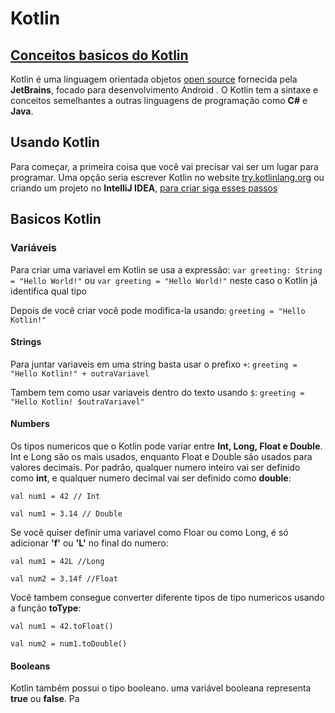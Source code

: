 # **Kotlin**

## [Conceitos basicos do Kotlin](https://blog.teamtreehouse.com/absolute-beginners-guide-kotlin)
Kotlin é uma linguagem orientada objetos [open source](https://github.com/JetBrains/kotlin) fornecida pela **JetBrains**, focado para desenvolvimento Android . O Kotlin tem a sintaxe e conceitos semelhantes a outras linguagens de programação como **C#** e **Java**.

## Usando Kotlin
Para começar, a primeira coisa que você vai precisar vai ser um lugar para programar. Uma opção seria escrever Kotlin no website [try.kotlinlang.org](http://try.kotlinlang.org/) ou criando um projeto no **IntelliJ IDEA**, [para criar siga esses passos](https://developer.android.com/kotlin/get-started.html)

## Basicos Kotlin

### Variáveis
Para criar uma variavel em Kotlin se usa a expressão:
```var greeting: String = "Hello World!"```
ou
```var greeting = "Hello World!"```
neste caso o Kotlin já identifica qual tipo 

Depois de você criar você pode modifica-la usando:
```greeting = "Hello Kotlin!"```


#### Strings

Para juntar variaveis em uma string basta usar o prefixo ```+```:
```greeting = "Hello Kotlin!" + outraVariavel```

Tambem tem como usar variaveis dentro do texto usando ```$```:
```greeting = "Hello Kotlin! $outraVariavel"```


#### Numbers

Os tipos numericos que o Kotlin pode variar entre **Int, Long, Float e Double**. Int e Long são os mais usados, enquanto Float e Double são usados para valores decimais.
Por padrão, qualquer numero inteiro vai ser definido como **int**, e qualquer numero decimal vai ser definido como **double**:

```val num1 = 42 // Int```

```val num1 = 3.14 // Double```

Se você quiser definir uma variavel como Floar ou como Long, é só adicionar **'f'** ou **'L'** no final do numero:

```val num1 = 42L //Long```

```val num2 = 3.14f //Float```

Você tambem consegue converter diferente tipos de tipo numericos usando a função **toType**:

```val num1 = 42.toFloat()```

```val num2 = num1.toDouble()```

#### Booleans
Kotlin também possui o tipo booleano. uma variável booleana representa **true** ou **false**. Pa














